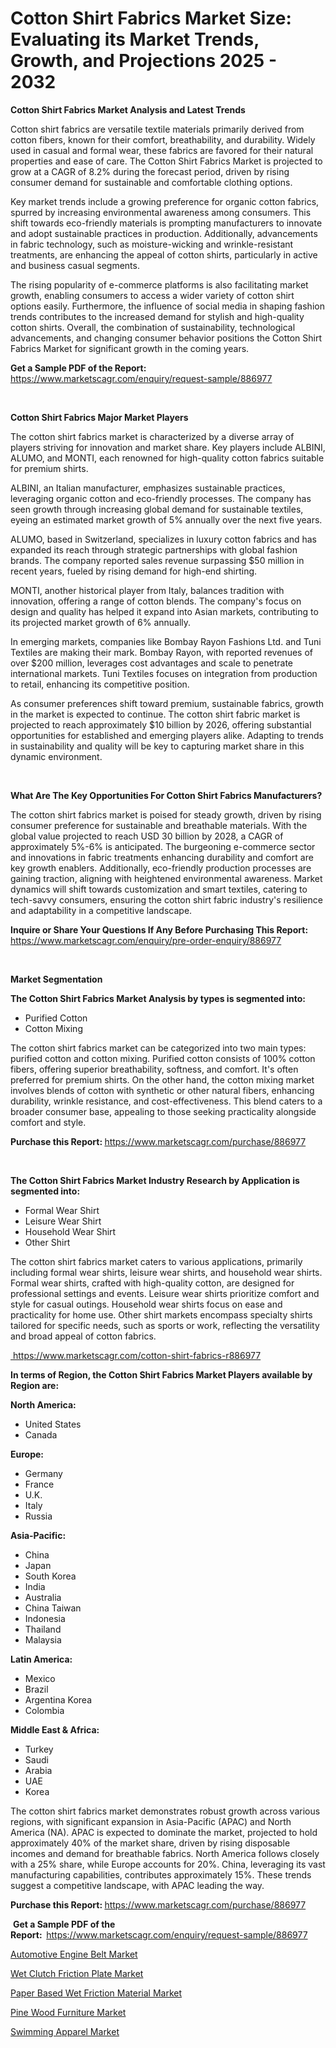 <p><h1>Cotton Shirt Fabrics Market Size: Evaluating its Market Trends, Growth, and Projections 2025 - 2032</h1></p><p><strong>Cotton Shirt Fabrics Market Analysis and Latest Trends</strong></p>
<p><p>Cotton shirt fabrics are versatile textile materials primarily derived from cotton fibers, known for their comfort, breathability, and durability. Widely used in casual and formal wear, these fabrics are favored for their natural properties and ease of care. The Cotton Shirt Fabrics Market is projected to grow at a CAGR of 8.2% during the forecast period, driven by rising consumer demand for sustainable and comfortable clothing options.</p><p>Key market trends include a growing preference for organic cotton fabrics, spurred by increasing environmental awareness among consumers. This shift towards eco-friendly materials is prompting manufacturers to innovate and adopt sustainable practices in production. Additionally, advancements in fabric technology, such as moisture-wicking and wrinkle-resistant treatments, are enhancing the appeal of cotton shirts, particularly in active and business casual segments.</p><p>The rising popularity of e-commerce platforms is also facilitating market growth, enabling consumers to access a wider variety of cotton shirt options easily. Furthermore, the influence of social media in shaping fashion trends contributes to the increased demand for stylish and high-quality cotton shirts. Overall, the combination of sustainability, technological advancements, and changing consumer behavior positions the Cotton Shirt Fabrics Market for significant growth in the coming years.</p></p>
<p><strong>Get a Sample PDF of the Report:&nbsp;</strong> <a href="https://www.marketscagr.com/enquiry/request-sample/886977?utm_campaign=1944&utm_medium=2&utm_source=Github&utm_content=ia&utm_term=06022025&utm_id=cotton-shirt-fabrics">https://www.marketscagr.com/enquiry/request-sample/886977</a></p>
<p>&nbsp;</p>
<p><strong>Cotton Shirt Fabrics Major Market Players</strong></p>
<p><p>The cotton shirt fabrics market is characterized by a diverse array of players striving for innovation and market share. Key players include ALBINI, ALUMO, and MONTI, each renowned for high-quality cotton fabrics suitable for premium shirts. </p><p>ALBINI, an Italian manufacturer, emphasizes sustainable practices, leveraging organic cotton and eco-friendly processes. The company has seen growth through increasing global demand for sustainable textiles, eyeing an estimated market growth of 5% annually over the next five years.</p><p>ALUMO, based in Switzerland, specializes in luxury cotton fabrics and has expanded its reach through strategic partnerships with global fashion brands. The company reported sales revenue surpassing $50 million in recent years, fueled by rising demand for high-end shirting.</p><p>MONTI, another historical player from Italy, balances tradition with innovation, offering a range of cotton blends. The company's focus on design and quality has helped it expand into Asian markets, contributing to its projected market growth of 6% annually.</p><p>In emerging markets, companies like Bombay Rayon Fashions Ltd. and Tuni Textiles are making their mark. Bombay Rayon, with reported revenues of over $200 million, leverages cost advantages and scale to penetrate international markets. Tuni Textiles focuses on integration from production to retail, enhancing its competitive position.</p><p>As consumer preferences shift toward premium, sustainable fabrics, growth in the market is expected to continue. The cotton shirt fabric market is projected to reach approximately $10 billion by 2026, offering substantial opportunities for established and emerging players alike. Adapting to trends in sustainability and quality will be key to capturing market share in this dynamic environment.</p></p>
<p>&nbsp;</p>
<p><strong>What Are The Key Opportunities For Cotton Shirt Fabrics Manufacturers?</strong></p>
<p><p>The cotton shirt fabrics market is poised for steady growth, driven by rising consumer preference for sustainable and breathable materials. With the global value projected to reach USD 30 billion by 2028, a CAGR of approximately 5%-6% is anticipated. The burgeoning e-commerce sector and innovations in fabric treatments enhancing durability and comfort are key growth enablers. Additionally, eco-friendly production processes are gaining traction, aligning with heightened environmental awareness. Market dynamics will shift towards customization and smart textiles, catering to tech-savvy consumers, ensuring the cotton shirt fabric industry's resilience and adaptability in a competitive landscape.</p></p>
<p><strong>Inquire or Share Your Questions If Any Before Purchasing This Report:</strong> <a href="https://www.marketscagr.com/enquiry/pre-order-enquiry/886977?utm_campaign=1944&utm_medium=2&utm_source=Github&utm_content=ia&utm_term=06022025&utm_id=cotton-shirt-fabrics">https://www.marketscagr.com/enquiry/pre-order-enquiry/886977</a></p>
<p>&nbsp;</p>
<p><strong>Market Segmentation</strong></p>
<p><strong>The Cotton Shirt Fabrics Market Analysis by types is segmented into:</strong></p>
<p><ul><li>Purified Cotton</li><li>Cotton Mixing</li></ul></p>
<p><p>The cotton shirt fabrics market can be categorized into two main types: purified cotton and cotton mixing. Purified cotton consists of 100% cotton fibers, offering superior breathability, softness, and comfort. It's often preferred for premium shirts. On the other hand, the cotton mixing market involves blends of cotton with synthetic or other natural fibers, enhancing durability, wrinkle resistance, and cost-effectiveness. This blend caters to a broader consumer base, appealing to those seeking practicality alongside comfort and style.</p></p>
<p><strong>Purchase this Report:&nbsp;</strong><a href="https://www.marketscagr.com/purchase/886977?utm_campaign=1944&utm_medium=2&utm_source=Github&utm_content=ia&utm_term=06022025&utm_id=cotton-shirt-fabrics">https://www.marketscagr.com/purchase/886977</a></p>
<p>&nbsp;</p>
<p><strong>The Cotton Shirt Fabrics Market Industry Research by Application is segmented into:</strong></p>
<p><ul><li>Formal Wear Shirt</li><li>Leisure Wear Shirt</li><li>Household Wear Shirt</li><li>Other Shirt</li></ul></p>
<p><p>The cotton shirt fabrics market caters to various applications, primarily including formal wear shirts, leisure wear shirts, and household wear shirts. Formal wear shirts, crafted with high-quality cotton, are designed for professional settings and events. Leisure wear shirts prioritize comfort and style for casual outings. Household wear shirts focus on ease and practicality for home use. Other shirt markets encompass specialty shirts tailored for specific needs, such as sports or work, reflecting the versatility and broad appeal of cotton fabrics.</p></p>
<p><a href="https://www.marketscagr.com/cotton-shirt-fabrics-r886977?utm_campaign=1944&utm_medium=2&utm_source=Github&utm_content=ia&utm_term=06022025&utm_id=cotton-shirt-fabrics">&nbsp;https://www.marketscagr.com/cotton-shirt-fabrics-r886977</a></p>
<p><strong>In terms of Region, the Cotton Shirt Fabrics Market Players available by Region are:</strong></p>
<p>
    <p> <strong> North America: </strong>
        <ul>
            <li>United States</li>
            <li>Canada</li>
        </ul>
        </p> 
    <p> <strong> Europe: </strong>
        <ul>
            <li>Germany</li>
            <li>France</li>
            <li>U.K.</li>
            <li>Italy</li>
            <li>Russia</li>
        </ul>
        </p> 
    <p> <strong> Asia-Pacific: </strong>
        <ul>
            <li>China</li>
            <li>Japan</li>
            <li>South Korea</li>
            <li>India</li>
            <li>Australia</li>
            <li>China Taiwan</li>
            <li>Indonesia</li>
            <li>Thailand</li>
            <li>Malaysia</li>
        </ul>
        </p> 
    <p> <strong> Latin America: </strong>
        <ul>
            <li>Mexico</li>
            <li>Brazil</li>
            <li>Argentina Korea</li>
            <li>Colombia</li>
        </ul>
        </p> 
    <p> <strong> Middle East & Africa: </strong>
        <ul>
            <li>Turkey</li>
            <li>Saudi</li>
            <li>Arabia</li>
            <li>UAE</li>
            <li>Korea</li>
        </ul>
    </p>
    </p>
<p><p>The cotton shirt fabrics market demonstrates robust growth across various regions, with significant expansion in Asia-Pacific (APAC) and North America (NA). APAC is expected to dominate the market, projected to hold approximately 40% of the market share, driven by rising disposable incomes and demand for breathable fabrics. North America follows closely with a 25% share, while Europe accounts for 20%. China, leveraging its vast manufacturing capabilities, contributes approximately 15%. These trends suggest a competitive landscape, with APAC leading the way.</p></p>
<p><strong>Purchase this Report: </strong><a href="https://www.marketscagr.com/purchase/886977?utm_campaign=1944&utm_medium=2&utm_source=Github&utm_content=ia&utm_term=06022025&utm_id=cotton-shirt-fabrics">https://www.marketscagr.com/purchase/886977</a></p>
<p>&nbsp;<strong>Get a Sample PDF of the Report:&nbsp;&nbsp;</strong><a href="https://www.marketscagr.com/enquiry/request-sample/886977?utm_campaign=1944&utm_medium=2&utm_source=Github&utm_content=ia&utm_term=06022025&utm_id=cotton-shirt-fabrics">https://www.marketscagr.com/enquiry/request-sample/886977</a></p>
<p><strong></strong></p>
<p><p><a href="https://www.linkedin.com/pulse/in-depth-analysis-size-automotive-engine-belt-market-its-3bhpe?utm_campaign=1944&utm_medium=2&utm_source=Github&utm_content=ia&utm_term=06022025&utm_id=cotton-shirt-fabrics">Automotive Engine Belt Market</a></p><p><a href="https://www.linkedin.com/pulse/wet-clutch-friction-plate-market-size-share-analysis-2025-2032-7262c?utm_campaign=1944&utm_medium=2&utm_source=Github&utm_content=ia&utm_term=06022025&utm_id=cotton-shirt-fabrics">Wet Clutch Friction Plate Market</a></p><p><a href="https://www.linkedin.com/pulse/paper-based-wet-friction-material-market-analysis-report-2025-2032-akp9c?utm_campaign=1944&utm_medium=2&utm_source=Github&utm_content=ia&utm_term=06022025&utm_id=cotton-shirt-fabrics">Paper Based Wet Friction Material Market</a></p><p><a href="https://github.com/Chiragrp22/Market-Research-Report-List-7/blob/main/pine-wood-furniture-market.md?utm_campaign=1944&utm_medium=2&utm_source=Github&utm_content=ia&utm_term=06022025&utm_id=cotton-shirt-fabrics">Pine Wood Furniture Market</a></p><p><a href="https://github.com/MarciaRunte/Market-Research-Report-List-1/blob/main/swimming-apparel-market.md?utm_campaign=1944&utm_medium=2&utm_source=Github&utm_content=ia&utm_term=06022025&utm_id=cotton-shirt-fabrics">Swimming Apparel Market</a></p></p>